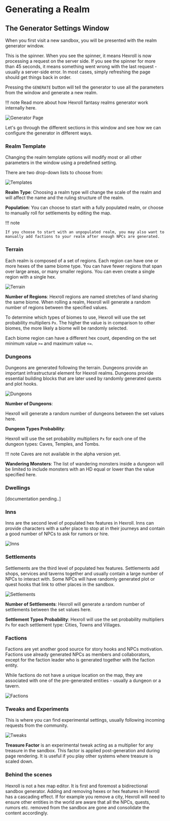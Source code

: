 # Generating a Realm

## The Generator Settings Window

When you first visit a new sandbox, you will be presented with the realm generator window.

This is the spinner. When you see the spinner, it means Hexroll is now processing a request on the server side. If you see the spinner for more than 45 seconds, it means something went wrong with the last request - usually a server-side error. In most cases, simply refreshing the page should get things back in order.

Pressing the `GENERATE` button will tell the generator to use all the parameters from the window and generate a new realm.

!!! note
Read more about how Hexroll fantasy realms generator work internally here.

![Generator Page](/images/generator-generate.png)

Let's go through the different sections in this window and see how we can configure the generator in different ways.

### Realm Template

Changing the realm template options will modify most or all other parameters in the window using a predefined setting.

There are two drop-down lists to choose from:

![Templates](/images/generator-templates.png)

**Realm Type**:
Choosing a realm type will change the scale of the realm and will affect the name and the ruling structure of the realm.

**Population**:
You can choose to start with a fully populated realm, or choose to manually roll for settlements by editing the map.

!!! note

    If you choose to start with an unpopulated realm, you may also want to manually add factions to your realm after enough NPCs are generated.

### Terrain

Each realm is composed of a set of regions. Each region can have one or more hexes of the same biome type. You can have fewer regions that span over large areas, or many smaller regions. You can even create a single region with a single hex.

![Terrain](/images/generator-terrain.png)

**Number of Regions**:
Hexroll regions are named stretches of land sharing the same biome. When rolling a realm, Hexroll will generate a random number of regions between the specified values.

To determine which types of biomes to use, Hexroll will use the set probability multipliers `Px`. The higher the value is in comparison to other biomes, the more likely a biome will be randomly selected.

Each biome region can have a different hex count, depending on the set minimum value `>=` and maximum value `<=`.

### Dungeons

Dungeons are generated following the terrain. Dungeons provide an important infrastructural element for Hexroll realms. Dungeons provide essential building blocks that are later used by randomly generated quests and plot hooks.

![Dungeons](/images/generator-dungeons.png)

**Number of Dungeons**:

Hexroll will generate a random number of dungeons between the set values here.

**Dungeon Types Probability**:

Hexroll will use the set probability multipliers `Px` for each one of the dungeon types: Caves, Temples, and Tombs.

!!! note
Caves are not available in the alpha version yet.

**Wandering Monsters**:
The list of wandering monsters inside a dungeon will be limited to include monsters with an HD equal or lower than the value specified here.

### Dwellings

[documentation pending..]

### Inns

Inns are the second level of populated hex features in Hexroll. Inns can provide characters with a safer place to stop at in their journeys and contain a good number of NPCs to ask for rumors or hire.

![Inns](/images/generator-inns.png)

### Settlements

Settlements are the third level of populated hex features. Settlements add shops, services and taverns together and usually contain a large number of NPCs to interact with. Some NPCs will have randomly generated plot or quest hooks that link to other places in the sandbox.

![Settlements](/images/generator-settlements.png)

**Number of Settlements**:
Hexroll will generate a random number of settlements between the set values here.

**Settlement Types Probability**:
Hexroll will use the set probability multipliers `Px` for each settlement type: Cities, Towns and Villages.

### Factions

Factions are yet another good source for story hooks and NPCs motivation. Factions use already generated NPCs as members and collaborators, except for the faction leader who is generated together with the faction entity.

While factions do not have a unique location on the map, they are associated with one of the pre-generated entities - usually a dungeon or a tavern.

![Factions](/images/generator-factions.png)

### Tweaks and Experiments

This is where you can find experimental settings, usually following incoming requests from the community.

![Tweaks](/images/generator-tweaks.png)

**Treasure Factor** is an experimental tweak acting as a multiplier for any treasure in the sandbox. This factor is applied post-generation and during page rendering. It is useful if you play other systems where treasure is scaled down.

### Behind the scenes

Hexroll is not a hex map editor. It is first and foremost a bidirectional sandbox generator. Adding and removing hexes or hex features in Hexroll has a cascading effect. If for example you remove a city, Hexroll will need to ensure other entities in the world are aware that all the NPCs, quests, rumors etc. removed from the sandbox are gone and consolidate the content accordingly.
